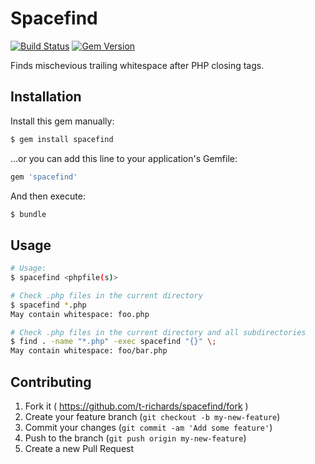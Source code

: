 # Spacefind

[![Build Status](https://img.shields.io/travis/t-richards/spacefind/master.svg)](https://travis-ci.org/t-richards/spacefind)
[![Gem Version](https://badge.fury.io/rb/spacefind.svg)](http://badge.fury.io/rb/spacefind)

Finds mischevious trailing whitespace after PHP closing tags.

## Installation

Install this gem manually:

```bash
$ gem install spacefind
```

...or you can add this line to your application's Gemfile:

```ruby
gem 'spacefind'
```

And then execute:

```bash
$ bundle
```

## Usage

```bash
# Usage:
$ spacefind <phpfile(s)>

# Check .php files in the current directory
$ spacefind *.php
May contain whitespace: foo.php

# Check .php files in the current directory and all subdirectories
$ find . -name "*.php" -exec spacefind "{}" \;
May contain whitespace: foo/bar.php
```

## Contributing

1. Fork it ( https://github.com/t-richards/spacefind/fork )
2. Create your feature branch (`git checkout -b my-new-feature`)
3. Commit your changes (`git commit -am 'Add some feature'`)
4. Push to the branch (`git push origin my-new-feature`)
5. Create a new Pull Request
